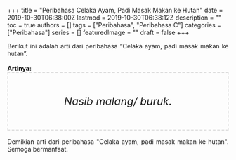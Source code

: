 +++
title = "Peribahasa Celaka Ayam, Padi Masak Makan ke Hutan"
date = 2019-10-30T06:38:00Z
lastmod = 2019-10-30T06:38:12Z
description = ""
toc = true
authors = []
tags = ["Peribahasa", "Peribahasa C"]
categories = ["Peribahasa"]
series = []
featuredImage = ""
draft = false
+++

<div dir="ltr" style="text-align: left;" trbidi="on"><div style="text-align: justify;">Berikut ini adalah arti dari peribahasa “Celaka ayam, padi masak makan ke hutan”.</div><br /><div style="text-align: justify;"><b>Artinya:</b></div><div style="border: 2px dashed #ddd; font-size: 24px; height: auto; margin: 0 auto; padding: 50px; text-align: center; width: auto;"><i>Nasib malang/ buruk.</i></div><div style="text-align: justify;"><br /></div><div style="text-align: justify;">Demikian arti dari peribahasa "Celaka ayam, padi masak makan ke hutan". Semoga bermanfaat.</div></div>
